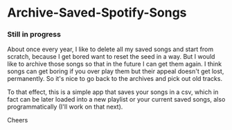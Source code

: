 # Archive-Saved-Spotify-Songs
### Still in progress

About once every year, I like to delete all my saved songs and start from scratch, because I get bored want to reset the seed in a way. But I would like to archive those songs so that in the future I can get them again. I think songs can get boring if you over play them but their appeal doesn't get lost, permanently. So it's nice to go back to the archives and pick out old tracks.

To that effect, this is a simple app that saves your songs in a csv, which in fact can be later loaded into a new playlist or your current saved songs, also programmatically (I'll work on that next).

Cheers
